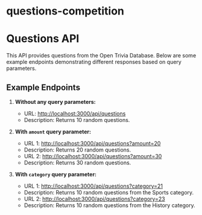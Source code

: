 # questions-competition
# Questions API

This API provides questions from the Open Trivia Database. Below are some example endpoints demonstrating different responses based on query parameters.

## Example Endpoints

1. **Without any query parameters:**
   - URL: [http://localhost:3000/api/questions](http://localhost:3000/api/questions)
   - Description: Returns 10 random questions.

2. **With `amount` query parameter:**
   - URL 1: [http://localhost:3000/api/questions?amount=20](http://localhost:3000/api/questions?amount=20)
   - Description: Returns 20 random questions.
   - URL 2: [http://localhost:3000/api/questions?amount=30](http://localhost:3000/api/questions?amount=30)
   - Description: Returns 30 random questions.

3. **With `category` query parameter:**
   - URL 1: [http://localhost:3000/api/questions?category=21](http://localhost:3000/api/questions?category=21)
   - Description: Returns 10 random questions from the Sports category.
   - URL 2: [http://localhost:3000/api/questions?category=23](http://localhost:3000/api/questions?category=23)
   - Description: Returns 10 random questions from the History category.
